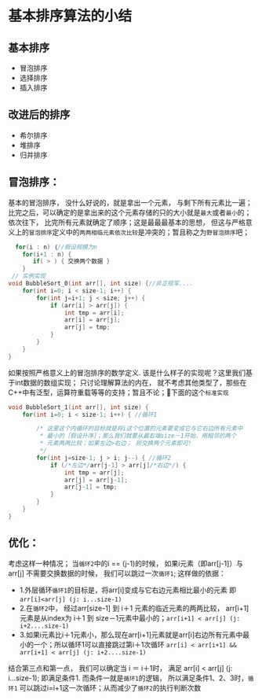 # 基本排序算法的小结

基本排序
---
- 冒泡排序
- 选择排序
- 插入排序

改进后的排序
---

- 希尔排序
- 堆排序
- 归并排序


冒泡排序：
---

基本的冒泡排序， 没什么好说的，就是拿出一个元素， 与剩下所有元素比一遍； 比完之后，可以确定的是拿出来的这个元素存储的只的大小就是`最大`或者`最小`的；
依次往下， 比完所有元素就确定了顺序；这是最最最基本的思想， 但这与严格意义上的`冒泡排序`定义中的`两两相临元素依次比较`是冲突的；暂且称之为`野冒泡排序`吧；
```c
  for(i : n) ｛//假设规模为n
    for(i+1 : n) {
       if( > ) { 交换两个数据 }
    } 
 // 实例实现
void BubbleSort_0(int arr[], int size) {//非正规军....
    for(int i=0; i < size-1; i++) {
        for(int j=i+1; j < size; j++) {
            if (arr[i] > arr[j]) {
                int tmp = arr[i];
                arr[i] = arr[j];
                arr[j] = tmp;
            }
        }
    }
}
```
如果按照严格意义上的冒泡排序的数学定义. 该是什么样子的实现呢？这里我们基于int数据的数组实现； 只讨论理解算法的内在， 就不考虑其他类型了，那些在C++中有泛型，运算符重载等等的支持；暂且不论；👀下面的这个`标准实现`
```c
void BubbleSort_1(int arr[], int size) {
    for(int i=0; i < size-1; i++) { //循环1

        /* 这里这个内循环的目标就是将i这个位置的元素要变成它与它右边所有元素中
         * 最小的［假设升序］；那么我们就要从最右端size－1开始，用相邻的两个
         * 元素两两比较；如果左边>右边； 则交换两个元素即可!
         */
        for(int j=size-1; j > i; j--) { //循环2
            if (/*左边*/arr[j-1] > arr[j]/*右边*/) {
                int tmp = arr[j];
                arr[j] = arr[j-1];
                arr[j-1] = tmp;
            }
        }
    }
}
```

优化：
---

考虑这样一种情况； 当`循环2`中的i == (j-1)的时候， 如果i元素（即arr[j-1]）与 arr[j] 不需要交换数据的时候， 我们可以跳过一次`循环1`; 这样做的依据：
  - 1.外层循环`循环1`的目标是，将arr[i]变成与它右边元素相比最小的元素 即`arr[i]<arr[j] (j: i...size-1)`
  - 2.在`循环2`中， 经过arr[size-1] 到 i＋1 元素的临近元素的两两比较， arr[i+1]元素是从index为 i＋1 到 size－1元素中最小的；`arr[i+1] < arr[j] (j: i+2....size-1)`
  - 3.如果i元素比i＋1元素小，那么现在arr[i+1]元素就是arr[i]右边所有元素中最小的一个；所以循环1可以直接跳过第i＋1次循环 `arr[i] < arr[i+1] && arr[i+1] < arr[j] (j: i+2....size-1)`

结合第三点和第一点， 我们可以确定当 i ＝ i＋1时， 满足 arr[i] < arr[j] (j: i...size-1); 即满足条件1. 而条件一就是`循环1`的逻辑， 所以满足条件1、2、3时，`循环1` 可以跳过i=i+1这一次循环；从而减少了`循环2`的执行判断次数